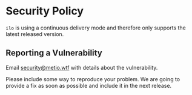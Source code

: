 <!--
SPDX-FileCopyrightText: The ilo Authors
SPDX-License-Identifier: 0BSD
 -->

# Security Policy

`ilo` is using a continuous delivery mode and therefore only supports the latest released version.

## Reporting a Vulnerability

Email security@metio.wtf with details about the vulnerability.

Please include some way to reproduce your problem. We are going to provide a fix as soon as possible and include it in the next release.
